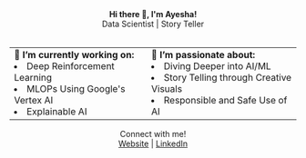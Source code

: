<div align="center">
 <b> Hi there 👋, I'm Ayesha! </b> </br>
 Data Scientist | Story Teller </br>
</div> </br>
<div align="center">
<table>
<tr>
 <td>🔭 <b> I’m currently working on: </b></br>
 <li> Deep Reinforcement Learning</li>
 <li> MLOPs Using Google's Vertex AI </li>
 <li> Explainable AI </li></td>

 <td>🌱 <b> I’m passionate about: </b></br>
<li> Diving Deeper into AI/ML </li>
<li> Story Telling through Creative Visuals </li>
<li> Responsible and Safe Use of AI </li> </td>
</tr>
</table>
</div>
<div align="center">
  Connect with me!<br>
  <a href="https://ayeshanasim.github.io">Website</a> | <a href="https://www.linkedin.com/in/ayesha-nasim-b31819b5/">LinkedIn</a>
</div>
